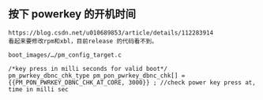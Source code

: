 
## 按下 powerkey 的开机时间

	https://blog.csdn.net/u010689853/article/details/112283914
	看起来要修改rpm和xbl，目前release 的代码看不到。
	
	boot_images/…/pm_config_target.c
	
	/*key press in milli seconds for valid boot*/
	pm_pwrkey_dbnc_chk_type pm_pon_pwrkey_dbnc_chk[] = {{PM_PON_PWRKEY_DBNC_CHK_AT_CORE, 3000}} ; //check power key press at, time in milli sec
	
	
